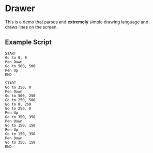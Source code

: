 # Drawer

This is a demo that parses and **extremely** simple drawing language and draws
lines on the screen.

## Example Script

```
START
Go to 0, 0
Pen Down
Go to 500, 500
Pen Up
END
```

```
START
Go to 250, 0
Pen Down
Go to 500, 250
Go to 250, 500
Go to 0, 250
Go to 250, 0
Pen Up
Go to 350, 350
Pen Down
Go to 150, 150
Pen Up
Go to 150, 350
Pen Down
Go to 350, 150
END
```
